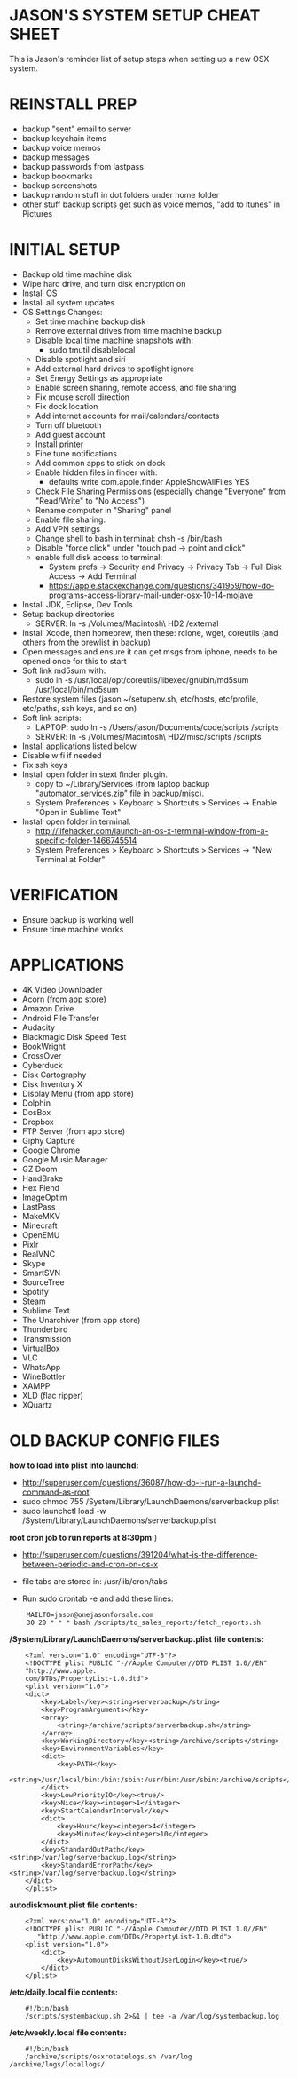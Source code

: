 JASON'S SYSTEM SETUP CHEAT SHEET
================================

This is Jason's reminder list of setup steps when setting up a new OSX system.

REINSTALL PREP
=============
  * backup "sent" email to server
  * backup keychain items
  * backup voice memos
  * backup messages
  * backup passwords from lastpass
  * backup bookmarks
  * backup screenshots
  * backup random stuff in dot folders under home folder
  * other stuff backup scripts get such as voice memos, "add to itunes" in Pictures

INITIAL SETUP
=============

  * Backup old time machine disk
  * Wipe hard drive, and turn disk encryption on
  * Install OS 
  * Install all system updates
  * OS Settings Changes:
    * Set time machine backup disk
    * Remove external drives from time machine backup
    * Disable local time machine snapshots with:
      * sudo tmutil disablelocal
    * Disable spotlight and siri
    * Add external hard drives to spotlight ignore
    * Set Energy Settings as appropriate
    * Enable screen sharing, remote access, and file sharing
    * Fix mouse scroll direction
    * Fix dock location
    * Add internet accounts for mail/calendars/contacts
    * Turn off bluetooth
    * Add guest account
    * Install printer
    * Fine tune notifications
    * Add common apps to stick on dock
    * Enable hidden files in finder with:
      * defaults write com.apple.finder AppleShowAllFiles YES
    * Check File Sharing Permissions (especially change "Everyone" from "Read/Write" to "No Access")
    * Rename computer in "Sharing" panel
    * Enable file sharing.
    * Add VPN settings
    * Change shell to bash in terminal: chsh -s /bin/bash
    * Disable "force click" under "touch pad -> point and click"
    * enable full disk access to terminal:
      * System prefs -> Security and Privacy -> Privacy Tab -> Full Disk Access -> Add Terminal
      * https://apple.stackexchange.com/questions/341959/how-do-programs-access-library-mail-under-osx-10-14-mojave
  * Install JDK, Eclipse, Dev Tools
  * Setup backup directories 
    * SERVER: ln -s /Volumes/Macintosh\ HD2 /external
  * Install Xcode, then homebrew, then these: rclone, wget, coreutils (and others from the brewlist in backup)
  * Open messages and ensure it can get msgs from iphone, needs to be opened once for this to start
  * Soft link md5sum with:
    * sudo ln -s /usr/local/opt/coreutils/libexec/gnubin/md5sum /usr/local/bin/md5sum
  * Restore system files (jason ~/setupenv.sh, etc/hosts, etc/profile, etc/paths, ssh keys, and so on)
  * Soft link scripts:
  	* LAPTOP: sudo ln -s /Users/jason/Documents/code/scripts /scripts
  	* SERVER: ln -s /Volumes/Macintosh\ HD2/misc/scripts /scripts
  * Install applications listed below
  * Disable wifi if needed
  * Fix ssh keys
  * Install open folder in stext finder plugin. 
    * copy to ~/Library/Services (from laptop backup "automator_services.zip" file in backup/misc).
    * System Preferences > Keyboard > Shortcuts > Services -> Enable "Open in Sublime Text"
  * Install open folder in terminal.
    * http://lifehacker.com/launch-an-os-x-terminal-window-from-a-specific-folder-1466745514
    * System Preferences > Keyboard > Shortcuts > Services -> "New Terminal at Folder"

VERIFICATION
============
  * Ensure backup is working well
  * Ensure time machine works

APPLICATIONS
============

  * 4K Video Downloader
  * Acorn (from app store)
  * Amazon Drive
  * Android File Transfer
  * Audacity
  * Blackmagic Disk Speed Test
  * BookWright
  * CrossOver
  * Cyberduck
  * Disk Cartography
  * Disk Inventory X
  * Display Menu (from app store)
  * Dolphin
  * DosBox
  * Dropbox
  * FTP Server (from app store)
  * Giphy Capture
  * Google Chrome
  * Google Music Manager
  * GZ Doom
  * HandBrake
  * Hex Fiend
  * ImageOptim
  * LastPass
  * MakeMKV
  * Minecraft  
  * OpenEMU  
  * Pixlr
  * RealVNC
  * Skype
  * SmartSVN
  * SourceTree
  * Spotify
  * Steam
  * Sublime Text
  * The Unarchiver (from app store)
  * Thunderbird
  * Transmission
  * VirtualBox
  * VLC
  * WhatsApp
  * WineBottler
  * XAMPP
  * XLD (flac ripper)
  * XQuartz

OLD BACKUP CONFIG FILES
=======================

**how to load into plist into launchd:**
 * http://superuser.com/questions/36087/how-do-i-run-a-launchd-command-as-root
 * sudo chmod 755 /System/Library/LaunchDaemons/serverbackup.plist
 * sudo launchctl load -w /System/Library/LaunchDaemons/serverbackup.plist

**root cron job to run reports at 8:30pm:**)
 * http://superuser.com/questions/391204/what-is-the-difference-between-periodic-and-cron-on-os-x
 * file tabs are stored in: /usr/lib/cron/tabs
 * Run sudo crontab -e and add these lines:

		MAILTO=jason@onejasonforsale.com
		30 20 * * * bash /scripts/to_sales_reports/fetch_reports.sh

**/System/Library/LaunchDaemons/serverbackup.plist file contents:**

		<?xml version="1.0" encoding="UTF-8"?>
		<!DOCTYPE plist PUBLIC "-//Apple Computer//DTD PLIST 1.0//EN"
		"http://www.apple.
		com/DTDs/PropertyList-1.0.dtd">
		<plist version="1.0">
		<dict>  
			<key>Label</key><string>serverbackup</string>
			<key>ProgramArguments</key>
			<array> 
				<string>/archive/scripts/serverbackup.sh</string>
			</array>
			<key>WorkingDirectory</key><string>/archive/scripts</string>
			<key>EnvironmentVariables</key>
			<dict>
				<key>PATH</key>
				<string>/usr/local/bin:/bin:/sbin:/usr/bin:/usr/sbin:/archive/scripts</string>
			</dict>
			<key>LowPriorityIO</key><true/>
			<key>Nice</key><integer>1</integer>
			<key>StartCalendarInterval</key>
			<dict>  
				<key>Hour</key><integer>4</integer>
				<key>Minute</key><integer>10</integer>
			</dict>
			<key>StandardOutPath</key><string>/var/log/serverbackup.log</string>
			<key>StandardErrorPath</key><string>/var/log/serverbackup.log</string>
		</dict>
		</plist>

**autodiskmount.plist file contents:**

		<?xml version="1.0" encoding="UTF-8"?>
		<!DOCTYPE plist PUBLIC "-//Apple Computer//DTD PLIST 1.0//EN" 
		   "http://www.apple.com/DTDs/PropertyList-1.0.dtd">
		<plist version="1.0">
			<dict>
			    <key>AutomountDisksWithoutUserLogin</key><true/>
			</dict>
		</plist>

**/etc/daily.local file contents:**

		#!/bin/bash
		/scripts/systembackup.sh 2>&1 | tee -a /var/log/systembackup.log

**/etc/weekly.local file contents:**

		#!/bin/bash
		/archive/scripts/osxrotatelogs.sh /var/log /archive/logs/locallogs/